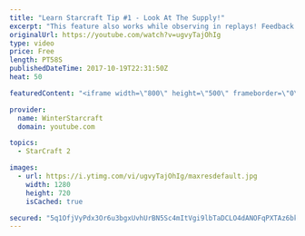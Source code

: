 ```yaml
---
title: "Learn Starcraft Tip #1 - Look At The Supply!"
excerpt: "This feature also works while observing in replays! Feedback and tip suggestions are appreciated :)"
originalUrl: https://youtube.com/watch?v=ugvyTajOhIg
type: video
price: Free
length: PT58S
publishedDateTime: 2017-10-19T22:31:50Z
heat: 50

featuredContent: "<iframe width=\"800\" height=\"500\" frameborder=\"0\" src=\"https://www.youtube.com/embed/ugvyTajOhIg\" allow=\"accelerometer; autoplay; encrypted-media; gyroscope; picture-in-picture\" allowfullscreen></iframe>"

provider:
  name: WinterStarcraft
  domain: youtube.com

topics:
  - StarCraft 2

images:
  - url: https://i.ytimg.com/vi/ugvyTajOhIg/maxresdefault.jpg
    width: 1280
    height: 720
    isCached: true

secured: "5q1OfjVyPdx3Or6u3bgxUvhUrBN5Sc4mItVgi9lbTaDCLO4dANOFqPXTAz6bkhveVxbqbXhXkwSa1DmiKH1yev43xzKbqoTgsiVEJyhMTNNlwVYuNsaHhF8LwL7FJDAwpgxwNO5h0QXsuN3PkUKITUBUQa4NpnC5LU99pJ+UGvn9utE8/En5qX7f5ply6Mj54FumX85mmYQknvq2ktw6duvkTuH+ukDCX3fzoFzu1wvL8iNEFF/dqsIpVCOt9Btcdo+IGujW6AKV8M7X4i5Z2GJsbZm46ssMq55QSwRTaQ2SPgq5qdVxXmASFSwUYAcEaCx+/QbyCL+jjT/HnDXK+22zkFX+pVbqVcardOajF7/Lw1aIgWCjzMDLXClz3ZmCTX/IlquMcSCumJvO7sU3ksbQdjoNOCi+g18E0tuu1As=;yjNRsWM580u9WJ4IawvmqA=="
---
```


